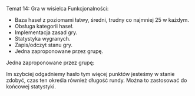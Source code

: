 Temat 14: Gra w wisielca
Funkcjonalności:
- Baza haseł z poziomami łatwy, średni, trudny co najmniej 25 w każdym.
- Obsługa kategorii haseł.
- Implementacja zasad gry.
- Statystyka wygranych.
- Zapis/odczyt stanu gry.
- Jedna zaproponowane przez grupę.

Jedna zaproponowane przez grupę:

Im szybciej odgadniemy hasło tym więcej punktów jesteśmy  w stanie zdobyć, czas ten określa również długość rundy. Można to zastosować do końcowej statystyki.

